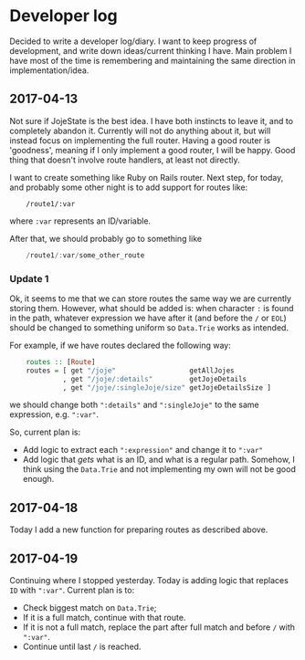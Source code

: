 # Developer log
Decided to write a developer log/diary. I want to keep progress of development, and write down ideas/current thinking I
have. Main problem I have most of the time is remembering and maintaining the same direction in implementation/idea.

## 2017-04-13
Not sure if JojeState is the best idea. I have both instincts to leave it, and to completely abandon it. Currently will
not do anything about it, but will instead focus on implementing the full router. Having a good router is
'goodness', meaning if I only implement a good router, I will be happy. Good thing that doesn't involve route handlers,
at least not directly.

I want to create something like Ruby on Rails router. Next step, for today, and probably some other night is to add
support for routes like:

```
    /route1/:var
```
where `:var` represents an ID/variable.

After that, we should probably go to something like

```Haskell
    /route1/:var/some_other_route
```

### Update 1
Ok, it seems to me that we can store routes the same way we are currently storing them. However, what should be added is:
when character `:` is found in the path, whatever expression we have after it (and before the `/` or `EOL`) should be
changed to something uniform so `Data.Trie` works as intended.

For example, if we have routes declared the following way:

```Haskell
    routes :: [Route]
    routes = [ get "/joje"                  getAllJojes
             , get "/joje/:details"         getJojeDetails
             , get "/joje/:singleJoje/size" getJojeDetailsSize ]
```

we should change both `":details"` and `":singleJoje"` to the same expression, e.g. `":var"`.

So, current plan is:

* Add logic to extract each `":expression"`  and change it to `":var"`
* Add logic that _gets_ what is an ID, and what is a regular path. Somehow, I think using the `Data.Trie` and not
implementing my own will not be good enough.

## 2017-04-18
Today I add a new function for preparing routes as described above.

## 2017-04-19
Continuing where I stopped yesterday. Today is adding logic that replaces `ID` with `":var"`. Current plan is to:

 * Check biggest match on `Data.Trie`;
 * If it is a full match, continue with that route.
 * If it is not a full match, replace the part after full match and before `/` with `":var"`.
 * Continue until last `/` is reached.
